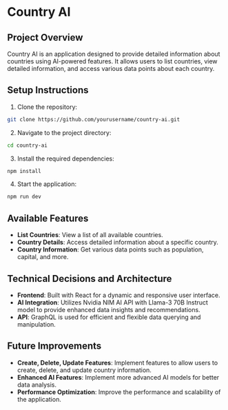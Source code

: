 # Country AI

## Project Overview
Country AI is an application designed to provide detailed information about countries using AI-powered features. It allows users to list countries, view detailed information, and access various data points about each country.

## Setup Instructions
1. Clone the repository:
  ```bash
  git clone https://github.com/yourusername/country-ai.git
  ```
2. Navigate to the project directory:
  ```bash
  cd country-ai
  ```
3. Install the required dependencies:
  ```bash
  npm install
  ```
4. Start the application:
  ```bash
  npm run dev
  ```

## Available Features
- **List Countries**: View a list of all available countries.
- **Country Details**: Access detailed information about a specific country.
- **Country Information**: Get various data points such as population, capital, and more.

## Technical Decisions and Architecture
- **Frontend**: Built with React for a dynamic and responsive user interface.
- **AI Integration**: Utilizes Nvidia NIM AI API with Llama-3 70B Instruct model to provide enhanced data insights and recommendations.
- **API**: GraphQL is used for efficient and flexible data querying and manipulation.

## Future Improvements
- **Create, Delete, Update Features**: Implement features to allow users to create, delete, and update country information.
- **Enhanced AI Features**: Implement more advanced AI models for better data analysis.
- **Performance Optimization**: Improve the performance and scalability of the application.
